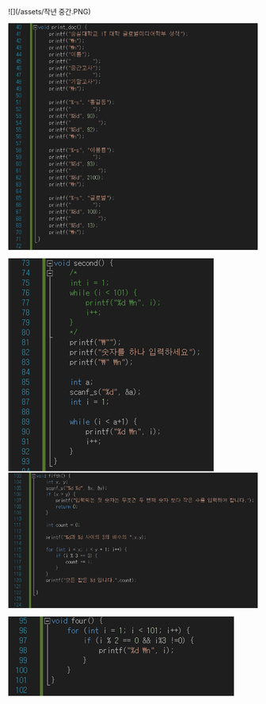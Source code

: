 ![](/assets/작년 중간.PNG)

![](/assets/one.PNG)

![](/assets/second.PNG)![](/assets/fifth.PNG)



![](/assets/third.PNG)



